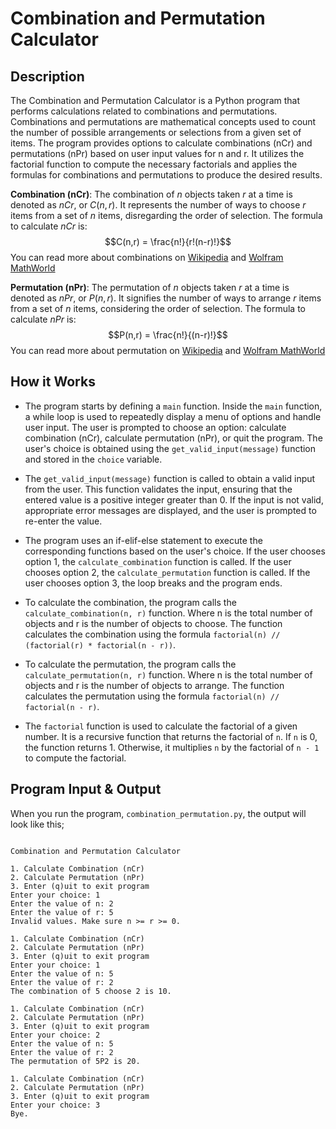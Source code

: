 # Combination and Permutation Calculator

## Description

The Combination and Permutation Calculator is a Python program that performs calculations related to combinations and permutations. Combinations and permutations are mathematical concepts used to count the number of possible arrangements or selections from a given set of items. The program provides options to calculate combinations (nCr) and permutations (nPr) based on user input values for n and r. It utilizes the factorial function to compute the necessary factorials and applies the formulas for combinations and permutations to produce the desired results.

<strong>Combination (nCr)</strong>: The combination of $n$ objects taken $r$ at a time is denoted as $nCr$, or $C(n,r)$. It represents the number of ways to choose $r$ items from a set of $n$ items, disregarding the order of selection. The formula to calculate $nCr$ is:
$$C(n,r) = \frac{n!}{r!(n-r)!}$$
You can read more about combinations on [Wikipedia](https://en.wikipedia.org/wiki/Combination) and [Wolfram MathWorld](https://mathworld.wolfram.com/Combination.html)

<strong>Permutation (nPr)</strong>: The permutation of $n$ objects taken $r$ at a time is denoted as $nPr$, or $P(n,r)$. It signifies the number of ways to arrange $r$ items from a set of $n$ items, considering the order of selection. The formula to calculate $nPr$ is:
$$P(n,r) = \frac{n!}{(n-r)!}$$
You can read more about permutation on [Wikipedia](https://en.wikipedia.org/wiki/Permutation) and [Wolfram MathWorld](https://mathworld.wolfram.com/Permutation.html)


## How it Works

- The program starts by defining a `main` function. Inside the `main` function, a while loop is used to repeatedly display a menu of options and handle user input. The user is prompted to choose an option: calculate combination (nCr), calculate permutation (nPr), or quit the program. The user's choice is obtained using the `get_valid_input(message)` function and stored in the `choice` variable.

- The `get_valid_input(message)` function is called to obtain a valid input from the user. This function validates the input, ensuring that the entered value is a positive integer greater than 0. If the input is not valid, appropriate error messages are displayed, and the user is prompted to re-enter the value.

- The program uses an if-elif-else statement to execute the corresponding functions based on the user's choice. If the user chooses option 1, the `calculate_combination` function is called. If the user chooses option 2, the `calculate_permutation` function is called. If the user chooses option 3, the loop breaks and the program ends.

- To calculate the combination, the program calls the `calculate_combination(n, r)` function. Where n is the total number of objects and r is the number of objects to choose. The function calculates the combination using the formula `factorial(n) // (factorial(r) * factorial(n - r))`.

- To calculate the permutation, the program calls the `calculate_permutation(n, r)` function. Where n is the total number of objects and r is the number of objects to arrange. The function calculates the permutation using the formula `factorial(n) // factorial(n - r)`. 

- The `factorial` function is used to calculate the factorial of a given number. It is a recursive function that returns the factorial of `n`. If `n` is 0, the function returns 1. Otherwise, it multiplies `n` by the factorial of `n - 1` to compute the factorial.


## Program Input & Output

When you run the program, `combination_permutation.py`, the output will look like this;

```

Combination and Permutation Calculator

1. Calculate Combination (nCr)
2. Calculate Permutation (nPr)
3. Enter (q)uit to exit program
Enter your choice: 1
Enter the value of n: 2
Enter the value of r: 5
Invalid values. Make sure n >= r >= 0.

1. Calculate Combination (nCr)
2. Calculate Permutation (nPr)
3. Enter (q)uit to exit program
Enter your choice: 1
Enter the value of n: 5
Enter the value of r: 2
The combination of 5 choose 2 is 10.

1. Calculate Combination (nCr)
2. Calculate Permutation (nPr)
3. Enter (q)uit to exit program
Enter your choice: 2
Enter the value of n: 5
Enter the value of r: 2
The permutation of 5P2 is 20.

1. Calculate Combination (nCr)
2. Calculate Permutation (nPr)
3. Enter (q)uit to exit program
Enter your choice: 3
Bye.
```